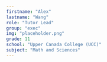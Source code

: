 ```yaml
---
firstname: "Alex"
lastname: "Wang"
role: "Tutor Lead"
group: "exec"
img: "placeholder.png"
grade: 11
school: "Upper Canada College (UCC)"
subject: "Math and Sciences"
---
```


